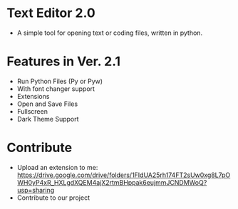 # Text Editor 2.0

- A simple tool for opening text or coding files, written in python.

# Features in Ver. 2.1

- Run Python Files (Py or Pyw)
- With font changer support
- Extensions
- Open and Save Files
- Fullscreen
- Dark Theme Support

# Contribute

- Upload an extension to me: https://drive.google.com/drive/folders/1FIdUA25rh174FT2sUw0xg8L7pOWH0yP4xR_HXLgdXQEM4ajX2rtmBHppak6eujmmJCNDMWoQ?usp=sharing
- Contribute to our project
